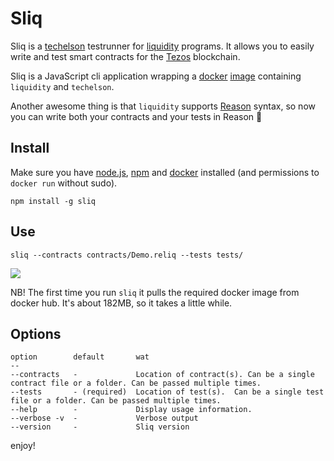 # Sliq

Sliq is a [techelson](https://ocamlpro.github.io/techelson/) testrunner for [liquidity](http://www.liquidity-lang.org/) programs. It allows you to easily write and test smart contracts for the [Tezos](https://tezos.com/) blockchain.

Sliq is a JavaScript cli application wrapping a [docker](https://www.docker.com/) [image](https://hub.docker.com/r/asbjornenge/sliq) containing `liquidity` and `techelson`.

Another awesome thing is that `liquidity` supports [Reason](https://reasonml.github.io/) syntax, so now you can write both your contracts and your tests in Reason :sparkling_heart:

## Install

Make sure you have [node.js](https://nodejs.org/en/), [npm](https://www.npmjs.com/) and [docker](https://www.docker.com/) installed (and permissions to `docker run` without sudo).

```
npm install -g sliq
```

## Use

```
sliq --contracts contracts/Demo.reliq --tests tests/
```

<a href="https://asciinema.org/a/Gr3N48gHXKd6c4aohLSmiotrZ" target="_blank"><img src="https://asciinema.org/a/Gr3N48gHXKd6c4aohLSmiotrZ.svg" /></a>

NB! The first time you run `sliq` it pulls the required docker image from docker hub. It's about 182MB, so it takes a little while.

## Options 

```
option        default       wat
--
--contracts   -             Location of contract(s). Can be a single contract file or a folder. Can be passed multiple times.
--tests       - (required)  Location of test(s).  Can be a single test file or a folder. Can be passed multiple times.
--help        -             Display usage information.
--verbose -v  -             Verbose output
--version     -             Sliq version
```

enjoy!
